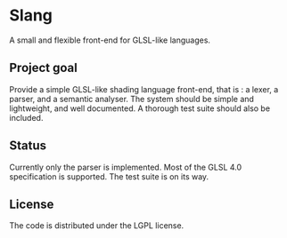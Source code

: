 # Slang
A small and flexible front-end for GLSL-like languages.

## Project goal
Provide a simple GLSL-like shading language front-end, that is : a lexer, a parser, and a semantic analyser.
The system should be simple and lightweight, and well documented. A thorough test suite should also be included.

## Status
Currently only the parser is implemented. Most of the GLSL 4.0 specification is supported. The test suite is on its way.

## License
The code is distributed under the LGPL license.
